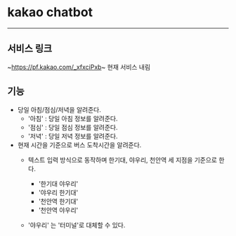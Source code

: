 # kakao chatbot
---
서비스 링크
---
~https://pf.kakao.com/_xfxciPxb~
현재 서비스 내림

기능
---
- 당일 아침/점심/저녁을 알려준다.
  + '아침' : 당일 아침 정보를 알려준다.
  + '점심' : 당일 점심 정보를 알려준다.
  + '저녁' : 당일 저녁 정보를 알려준다.
- 현재 시간을 기준으로 버스 도착시간을 알려준다.
  + 텍스트 입력 방식으로 동작하며 한기대, 야우리, 천안역 세 지점을 기준으로 한다.
    + '한기대 야우리'
    + '야우리 한기대'
    + '천안역 한기대'
    + '천안역 야우리'
    
  + '야우리' 는 '터미널'로 대체할 수 있다.
  
  
